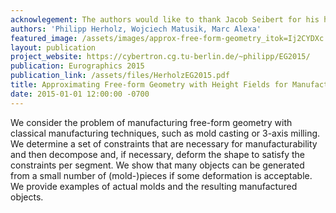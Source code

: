 ```yaml
---
acknowlegement: The authors would like to thank Jacob Seibert for his help with mold manufacturing and casting. We are also grateful for the constructive reviewer comments that helped us improve the paper. The meshes are courtesy of AIM@SHAPE, Thingiverse and Stanford Computer Graphics Lab. This work has been supported by the ERC through grant ERC-2010-StG 259550 ("XSHAPE").
authors: 'Philipp Herholz, Wojciech Matusik, Marc Alexa'
featured_image: /assets/images/approx-free-form-geometry_itok=Ij2CYDXc.png
layout: publication
project_website: https://cybertron.cg.tu-berlin.de/~philipp/EG2015/
publication: Eurographics 2015
publication_link: /assets/files/HerholzEG2015.pdf
title: Approximating Free-form Geometry with Height Fields for Manufacturing
date: 2015-01-01 12:00:00 -0700
---
```


We consider the problem of manufacturing free-form geometry with classical manufacturing techniques, such as mold casting or 3-axis milling. We determine a set of constraints that are necessary for manufacturability and then decompose and, if necessary, deform the shape to satisfy the constraints per segment. We show that many objects can be generated from a small number of (mold-)pieces if some deformation is acceptable. We provide examples of actual molds and the resulting manufactured objects.